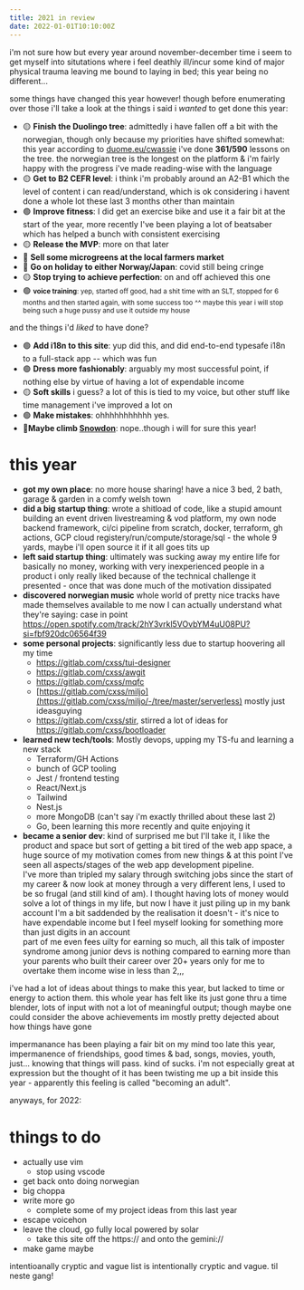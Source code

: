 ```yaml
---
title: 2021 in review
date: 2022-01-01T10:10:00Z
---
```


i'm not sure how but every year around november-december time i seem to get
myself into situtations where i feel deathly ill/incur some kind of major
physical trauma leaving me bound to laying in bed; this year being no
different...

<div class="fotorama" data-width="100%" data-height="600" data-nav="thumbs" data-allowfullscreen="true" data-loop="true" data-shuffle="false">
<a href="https://ftp.cass.si/vx4h1q9c9.png" data-caption="some stats from git/spotify/anki/duo:">
<a href="https://ftp.cass.si/www/2021/2021-2.jpeg" data-caption="bussin weatherday merch, actually wearing tshirts outside this year"></a>
<a href="https://ftp.cass.si/www/2021/2021-3.jpeg" data-caption="making hardware stuff"></a>
<a href="https://ftp.cass.si/www/2021/2021-4.jpeg" data-caption="light switch controller working after a few iterations"></a>
<a href="https://ftp.cass.si/www/2021/2021-5.jpeg" data-caption="mass production!"></a>
<a href="https://ftp.cass.si/www/2021/2021-9.jpeg" data-caption="baking bread with bf"></a>
<a href="https://ftp.cass.si/www/2021/2021-10.jpeg" data-caption="working on my startup. terraform, docker, github actions, container registries -- i have come to the conclusion this year i fucking hate devops"></a>
<a href="https://ftp.cass.si/www/2021/2021-12.jpeg" data-caption=""></a>
<a href="https://ftp.cass.si/www/2021/2021-13.jpeg" data-caption="made a lot of pizza this year with my pizza stone"></a>
<a href="https://ftp.cass.si/www/2021/2021-14.jpeg" data-caption="valentines dinner uwu"></a>
<a href="https://ftp.cass.si/www/2021/2021-15.jpeg" data-caption="valentines steak and wine"></a>
<a href="https://ftp.cass.si/www/2021/2021-16.jpeg" data-caption="bin that hoodie!"></a>
<a href="https://ftp.cass.si/www/2021/2021-17.jpeg" data-caption="visiting the bay"></a>
<a href="https://ftp.cass.si/www/2021/2021-18.jpeg" data-caption="the view from cardiff barrage"></a>
<a href="https://ftp.cass.si/www/2021/2021-19.jpeg" data-caption="my stupid face @ cardiff barrage"></a>
<a href="https://ftp.cass.si/www/2021/2021-20.jpeg" data-caption="whiteboarding startup architecture"></a>
<a href="https://ftp.cass.si/www/2021/2021-22.jpeg" data-caption="made a lot of breaded food, chicken nuggets, pork belly kontatsu etc"></a>
<a href="https://ftp.cass.si/www/2021/2021-25.jpeg" data-caption="plant friends :)"></a>
<a href="https://ftp.cass.si/www/2021/2021-26.jpeg" data-caption="workstation while startupping"></a>
<a href="https://ftp.cass.si/www/2021/2021-27.jpeg" data-caption="idk was cute "></a>
<a href="https://ftp.cass.si/www/2021/2021-28.jpeg" data-caption="picture i've been mentally holding onto during stressful situations this year, crumb of nihilism always pulls me out of thought loops"></a>
<a href="https://ftp.cass.si/www/2021/2021-30.jpeg" data-caption="own house! first day of moving on we just flung the duvet onto the floor and stayed there for a couple weeks until eventually building the bed"></a>
<a href="https://ftp.cass.si/www/2021/2021-31.jpeg" data-caption="stupid startup env vars are fun"></a>
<a href="https://ftp.cass.si/www/2021/2021-34.jpeg" data-caption="new house home office"></a>
<a href="https://ftp.cass.si/www/2021/2021-35.jpeg" data-caption="very comfy"></a>
<a href="https://ftp.cass.si/www/2021/2021-36.jpeg" data-caption="burning lots of painful letters/diaries/notes ive accumulated over the years"></a>
<a href="https://ftp.cass.si/www/2021/2021-37.jpeg" data-caption="lake where i live"></a>
<a href="https://ftp.cass.si/www/2021/2021-38.jpeg" data-caption="bf pog"></a>
<a href="https://ftp.cass.si/www/2021/2021-39.jpeg" data-caption="growing potatoes"></a>
<a href="https://ftp.cass.si/www/2021/2021-40.jpeg" data-caption="hilly small town"></a>
<a href="https://ftp.cass.si/www/2021/2021-41.jpeg" data-caption="fumo"></a>
<a href="https://ftp.cass.si/www/2021/2021-42.jpeg" data-caption="more lake pics"></a>
<a href="https://ftp.cass.si/www/2021/2021-43.jpeg" data-caption="got a onewheel, was good for my independence a bit, got out a lot more"></a>
<a href="https://ftp.cass.si/www/2021/2021-44.jpeg" data-caption="tatey yield"></a>
<a href="https://ftp.cass.si/www/2021/2021-45.jpeg" data-caption="some comfy places where i live"></a>
<a href="https://ftp.cass.si/www/2021/2021-46.jpeg" data-caption="photobombed"></a>
<a href="https://ftp.cass.si/www/2021/2021-47.jpeg" data-caption="more me not wearing hoodies, holy shit"></a>
<a href="https://ftp.cass.si/www/2021/2021-48.jpeg" data-caption="halloween pumpkin carving"></a>
<a href="https://ftp.cass.si/www/2021/2021-49.jpeg" data-caption="this lake is very pog"></a>
<a href="https://ftp.cass.si/www/2021/2021-50.jpeg" data-caption=""></a>
<a href="https://ftp.cass.si/www/2021/2021-51.jpeg" data-caption="doing some stencil art on my onewheel"></a>
<a href="https://ftp.cass.si/www/2021/2021-52.jpeg" data-caption=""></a>
<a href="https://ftp.cass.si/www/2021/2021-53.jpeg" data-caption="went to bristol zoo, saw monke, 10/10"></a>
<a href="https://ftp.cass.si/www/2021/2021-54.jpeg" data-caption="lemurs, look very soft"></a>
<a href="https://ftp.cass.si/www/2021/2021-55.jpeg" data-caption="spider monkey?"></a>
<a href="https://ftp.cass.si/www/2021/2021-56.jpeg" data-caption=""></a>
<a href="https://ftp.cass.si/www/2021/2021-57.jpeg" data-caption="red panda :0"></a>
<a href="https://ftp.cass.si/www/2021/2021-58.jpeg" data-caption="onewheeling with friends is twice as fun"></a>
<a href="https://ftp.cass.si/www/2021/2021-61.jpeg" data-caption="christmas by the bonsai tree"></a>
<a href="https://ftp.cass.si/www/2021/2021-62.jpeg" data-caption="high fashion"></a>
<a href="https://ftp.cass.si/www/2021/2021-63.jpeg" data-caption="moving my fat ass"></a>
<a href="https://ftp.cass.si/www/2021/2021-64.jpeg" data-caption="mqfc!"></a>
</div>

some things have changed this year however! though before enumerating over those
i'll take a look at the things i said i _wanted_ to get done this year:

- 🟡 **Finish the Duolingo tree**: admittedly i have fallen off a bit with the
  norwegian, though only because my priorities have shifted somewhat: this year
  according to [duome.eu/cwassie](https://duome.eu/cwassie) i've done
  **361/590** lessons on the tree. the norwegian tree is the longest on the
  platform & i'm fairly happy with the progress i've made reading-wise with the
  language
- 🟡 **Get to B2 CEFR level**: i think i'm probably around an A2-B1 which the
  level of content i can read/understand, which is ok considering i havent done
  a whole lot these last 3 months other than maintain
- 🟢 **Improve fitness**: I did get an exercise bike and use it a fair bit at
  the start of the year, more recently I've been playing a lot of beatsaber
  which has helped a bunch with consistent exercising
- 🟡 **Release the MVP**: more on that later
- 🔴 **Sell some microgreens at the local farmers market**
- 🔴 **Go on holiday to either Norway/Japan**: covid still being cringe
- 🟡 **Stop trying to achieve perfection**: on and off achieved this one
- 🟢 **<small>voice training**: yep, started off good, had a shit time with an
  SLT, stopped for 6 months and then started again, with some success too ^^
  maybe this year i will stop being such a huge pussy and use it outside my
  house</small>

and the things i'd _liked_ to have done?

- 🟢 **Add i18n to this site**: yup did this, and did end-to-end typesafe i18n
  to a full-stack app -- which was fun
- 🟢 **Dress more fashionably**: arguably my most successful point, if nothing
  else by virtue of having a lot of expendable income
- 🟡 **Soft skills** i guess? a lot of this is tied to my voice, but other stuff
  like time management i've improved a lot on
- 🟢 **Make mistakes**: ohhhhhhhhhhh yes.
- 🔴**Maybe climb [Snowdon](https://en.wikipedia.org/wiki/Snowdon)**:
  nope..though i will for sure this year!

# this year

- **got my own place**: no more house sharing! have a nice 3 bed, 2 bath, garage
  & garden in a comfy welsh town
- **did a big startup thing**: wrote a shitload of code, like a stupid amount
  building an event driven livestreaming & vod platform, my own node backend
  framework, ci/ci pipeline from scratch, docker, terraform, gh actions, GCP
  cloud registery/run/compute/storage/sql - the whole 9 yards, maybe i'll open
  source it if it all goes tits up
- **left said startup thing**: ultimately was sucking away my entire life for
  basically no money, working with very inexperienced people in a product i only
  really liked because of the technical challenge it presented - once that was
  done much of the motivation dissipated
- **discovered norwegian music** whole world of pretty nice tracks have made
  themselves available to me now I can actually understand what they're saying:
  case in point
  <https://open.spotify.com/track/2hY3vrkl5VOvbYM4uU08PU?si=fbf920dc06564f39>
- **some personal projects**: significantly less due to startup hoovering all my
  time
  - <https://gitlab.com/cxss/tui-designer>
  - <https://gitlab.com/cxss/awgit>
  - <https://gitlab.com/cxss/mqfc>
  - [https://gitlab.com/cxss/miljo](https://gitlab.com/cxss/miljo/-/tree/master/serverless)
    mostly just ideasguying
  - <https://gitlab.com/cxss/stir>, stirred a lot of ideas for
    <https://gitlab.com/cxss/bootloader>
- **learned new tech/tools**: Mostly devops, upping my TS-fu and learning a new
  stack
  - Terraform/GH Actions
  - bunch of GCP tooling
  - Jest / frontend testing
  - React/Next.js
  - Tailwind
  - Nest.js
  - more MongoDB (can't say i'm exactly thrilled about these last 2)
  - Go, been learning this more recently and quite enjoying it
- **became a senior dev**: kind of surprised me but I'll take it, I like the
  product and space but sort of getting a bit tired of the web app space, a huge
  source of my motivation comes from new things & at this point I've seen all
  aspects/stages of the web app development pipeline.<br/> I've more than
  tripled my salary through switching jobs since the start of my career & now
  look at money through a very different lens, I used to be so frugal (and still
  kind of am). I thought having lots of money would solve a lot of things in my
  life, but now I have it just piling up in my bank account I'm a bit saddended
  by the realisation it doesn't - it's nice to have expendable income but I feel
  myself looking for something more than just digits in an account<br/>part of
  me even fees uilty for earning so much, all this talk of imposter syndrome
  among junior devs is nothing compared to earning more than your parents who
  built their career over 20+ years only for me to overtake them income wise in
  less than 2,,,

i've had a lot of ideas about things to make this year, but lacked to time or
energy to action them. this whole year has felt like its just gone thru a time
blender, lots of input with not a lot of meaningful output; though maybe one
could consider the above achievements im mostly pretty dejected about how things
have gone

impermanance has been playing a fair bit on my mind too late this year,
impermanence of friendships, good times & bad, songs, movies, youth, just...
knowing that things will pass. kind of sucks. i'm not especially great at
expression but the thought of it has been twisting me up a bit inside this
year - apparently this feeling is called "becoming an adult".

anyways, for 2022:

# things to do

- actually use vim
  - stop using vscode
- get back onto doing norwegian
- big choppa
- write more go
  - complete some of my project ideas from this last year
- escape voicehon
- leave the cloud, go fully local powered by solar
  - take this site off the https:// and onto the gemini://
- make game maybe

intentioanally cryptic and vague list is intentionally cryptic and vague. til
neste gang!

<!-- jQuery 1.8 or later, 33 KB -->
<script src="https://ajax.googleapis.com/ajax/libs/jquery/1.11.1/jquery.min.js"></script>

<!-- Fotorama from CDNJS, 19 KB -->
<link href="https://cdnjs.cloudflare.com/ajax/libs/fotorama/4.6.4/fotorama.css" rel="stylesheet">
<script src="https://cdnjs.cloudflare.com/ajax/libs/fotorama/4.6.4/fotorama.js"></script>
